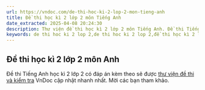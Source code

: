 ```yaml
---
url: https://vndoc.com/de-thi-hoc-ki-2-lop-2-mon-tieng-anh
title: Đề thi học kì 2 lớp 2 môn Tiếng Anh
date_extracted: 2025-04-08 20:24:30
description: Thư viện đề thi học kì 2 lớp 2 môn Tiếng Anh. Đề thi Tiếng Anh học kì 2 lớp 2 có đáp án kèm theo sẽ được thư viện đề thi và kiểm tra VnDoc cập nhật nhanh nhất. Mời các bạn tham khảo.
keywords: de thi hoc ki 2 lop 2,de thi hoc ki 2 lop 2,đề thi học kì 2 lớp 2,đề thi học kì 2 lớp 2 môn tiếng anh,thư viện đề thi lớp 2,thư viện đề thi và kiểm tra,Đề thi học kì 2 lớp 2 môn Anh
---
```


## Đề thi học kì 2 lớp 2 môn Anh
Đề thi Tiếng Anh học kì 2 lớp 2 có đáp án kèm theo sẽ được [thư viện đề thi và kiểm tra](<https://vndoc.com/de-thi-de-kiem-tra>) VnDoc cập nhật nhanh nhất. Mời các bạn tham khảo.
